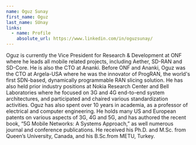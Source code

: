 ```yaml
---
name: Oguz Sunay
first_name: Oguz
last_name: SUnay
links:
  - name: Profile
    absolute_url: https://www.linkedin.com/in/oguzsunay/
---
```


Oguz is currently the Vice President for Research & Development at ONF where he leads all mobile related projects, including Aether, SD-RAN and SD-Core. He is also the CTO at Ananki. Before ONF and Ananki, Oguz was the CTO at Argela-USA where he was the innovator of ProgRAN, the world's first SDN-based, dynamically programmable RAN slicing solution. He has also held prior industry positions at Nokia Research Center and Bell Laboratories where he focused on 3G and 4G end-to-end system architectures, and participated and chaired various standardization activities. Oguz has also spent over 10 years in academia, as a professor of electrical and computer engineering. He holds many US and European patents on various aspects of 3G, 4G and 5G, and has authored the recent book, “5G Mobile Networks: A Systems Approach,” as well numerous journal and conference publications. He received his Ph.D. and M.Sc. from Queen’s University, Canada, and his B.Sc.from METU, Turkey. 